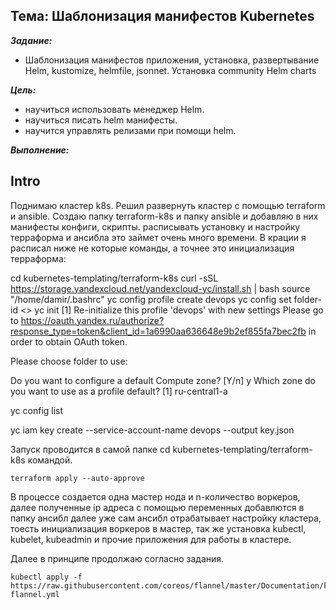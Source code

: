 ## Тема: Шаблонизация манифестов Kubernetes

___Задание:___ 

- Шаблонизация манифестов приложения, установка, развертывание Helm, kustomize,  helmfile, jsonnet. Установка community Helm charts

___Цель:___ 

- научиться использовать менеджер Helm.
- научиться писать helm манифесты.
- научится управлять релизами при помощи helm.

___Выполнение:___

## Intro
Поднимаю кластер k8s. Решил развернуть кластер с помощью terraform и ansible.
Создаю папку terraform-k8s и папку ansible и добавляю в них манифесты конфиги, скрипты. расписывать установку и настройку терраформа и ансибла это займет очень много времени. В крации я расписал ниже не которые команды, а точнее это инициализация терраформа:    


cd kubernetes-templating/terraform-k8s
curl -sSL https://storage.yandexcloud.net/yandexcloud-yc/install.sh | bash
source "/home/damir/.bashrc"
yc config profile create devops
yc config set folder-id <>
yc init
[1] Re-initialize this profile 'devops' with new settings
Please go to https://oauth.yandex.ru/authorize?response_type=token&client_id=1a6990aa636648e9b2ef855fa7bec2fb in order to obtain OAuth token.

Please choose folder to use:

Do you want to configure a default Compute zone? [Y/n] y
Which zone do you want to use as a profile default?
 [1] ru-central1-a

yc config list

yc iam key create --service-account-name devops --output key.json

Запуск проводится в самой  папке cd kubernetes-templating/terraform-k8s 
командой. 
```
terraform apply --auto-approve
```
В процессе создается одна мастер нода и n-количество воркеров, далее полученные ip адреса с помощью переменных добавлются в папку ансибл далее уже сам ансибл отрабатывает настройку кластера, тоесть инициализация воркеров в мастер, так же установка kubectl, kubelet, kubeadmin и прочие приложения для работы в кластере.  

Далее в принципе продолжаю согласно задания.


```
kubectl apply -f https://raw.githubusercontent.com/coreos/flannel/master/Documentation/kube-flannel.yml
```